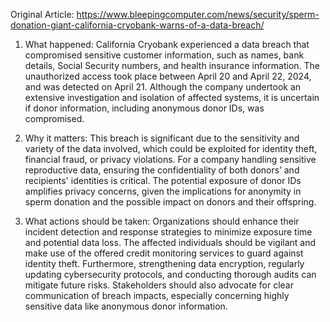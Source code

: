 Original Article: https://www.bleepingcomputer.com/news/security/sperm-donation-giant-california-cryobank-warns-of-a-data-breach/

1) What happened: California Cryobank experienced a data breach that compromised sensitive customer information, such as names, bank details, Social Security numbers, and health insurance information. The unauthorized access took place between April 20 and April 22, 2024, and was detected on April 21. Although the company undertook an extensive investigation and isolation of affected systems, it is uncertain if donor information, including anonymous donor IDs, was compromised.

2) Why it matters: This breach is significant due to the sensitivity and variety of the data involved, which could be exploited for identity theft, financial fraud, or privacy violations. For a company handling sensitive reproductive data, ensuring the confidentiality of both donors’ and recipients' identities is critical. The potential exposure of donor IDs amplifies privacy concerns, given the implications for anonymity in sperm donation and the possible impact on donors and their offspring.

3) What actions should be taken: Organizations should enhance their incident detection and response strategies to minimize exposure time and potential data loss. The affected individuals should be vigilant and make use of the offered credit monitoring services to guard against identity theft. Furthermore, strengthening data encryption, regularly updating cybersecurity protocols, and conducting thorough audits can mitigate future risks. Stakeholders should also advocate for clear communication of breach impacts, especially concerning highly sensitive data like anonymous donor information.